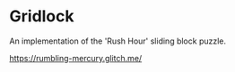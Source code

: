 # Gridlock

An implementation of the 'Rush Hour' sliding block puzzle.

https://rumbling-mercury.glitch.me/
